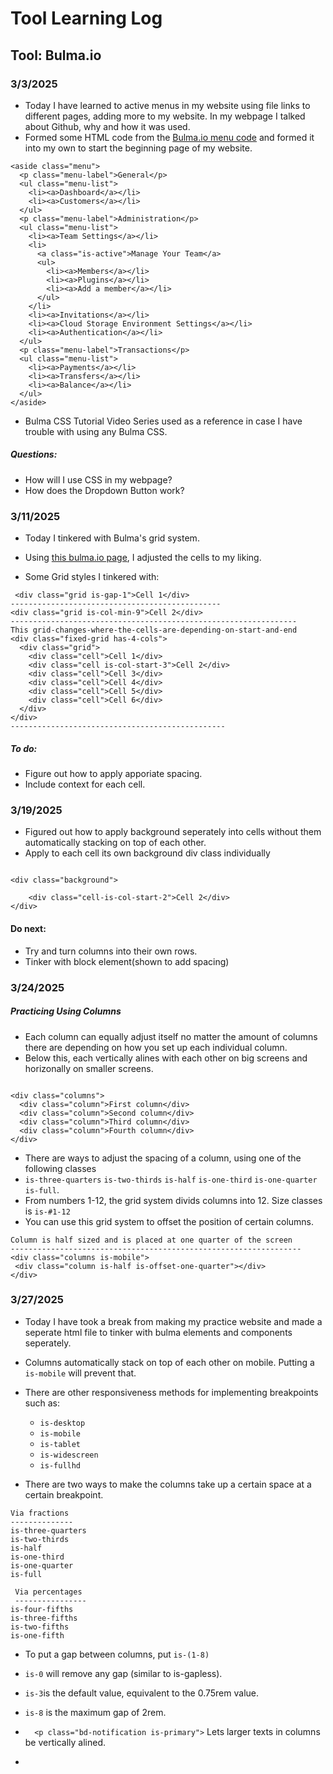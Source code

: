 # Tool Learning Log
## Tool: **Bulma.io**


### 3/3/2025
* Today I have learned to active menus in my website using file links to different pages, adding more to my website. In my webpage I talked about Github, why and how it was used.
* Formed some HTML code from the <a href="https://bulma.io/documentation/components/menu/"> Bulma.io menu code</a> and formed it into my own to start the beginning page of my website.

```
<aside class="menu">
  <p class="menu-label">General</p>
  <ul class="menu-list">
    <li><a>Dashboard</a></li>
    <li><a>Customers</a></li>
  </ul>
  <p class="menu-label">Administration</p>
  <ul class="menu-list">
    <li><a>Team Settings</a></li>
    <li>
      <a class="is-active">Manage Your Team</a>
      <ul>
        <li><a>Members</a></li>
        <li><a>Plugins</a></li>
        <li><a>Add a member</a></li>
      </ul>
    </li>
    <li><a>Invitations</a></li>
    <li><a>Cloud Storage Environment Settings</a></li>
    <li><a>Authentication</a></li>
  </ul>
  <p class="menu-label">Transactions</p>
  <ul class="menu-list">
    <li><a>Payments</a></li>
    <li><a>Transfers</a></li>
    <li><a>Balance</a></li>
  </ul>
</aside>
```
* Bulma CSS Tutorial Video Series used as a reference in case I have trouble with using any Bulma CSS.
##### Questions:
* How will I use CSS in my webpage?
* How does the Dropdown Button work?

### 3/11/2025

* Today I tinkered with Bulma's grid system.
* Using <a href="https://bulma.io/documentation/grid/playground/">this bulma.io page</a>, I adjusted the cells to my liking.

* Some Grid styles I tinkered with: 

```
 <div class="grid is-gap-1">Cell 1</div>
-----------------------------------------------
<div class="grid is-col-min-9">Cell 2</div>
----------------------------------------------------------------
This grid-changes-where-the-cells-are-depending-on-start-and-end
<div class="fixed-grid has-4-cols">
  <div class="grid">
    <div class="cell">Cell 1</div>
    <div class="cell is-col-start-3">Cell 2</div>
    <div class="cell">Cell 3</div>
    <div class="cell">Cell 4</div>
    <div class="cell">Cell 5</div>
    <div class="cell">Cell 6</div>
  </div>
</div>
------------------------------------------------
```


##### To do:

* Figure out how to apply apporiate spacing.
* Include context for each cell.
  

### 3/19/2025

* Figured out how to apply background seperately into cells without them automatically stacking on top of each other.
* Apply to each cell its own background div class individually


```
   
<div class="background">
  
    <div class="cell-is-col-start-2">Cell 2</div>
</div>

```
#### Do next: 
* Try and turn columns into their own rows.
* Tinker with block element(shown to add spacing) 


### 3/24/2025

##### Practicing Using Columns

* Each column can equally adjust itself no matter the amount of columns there are depending on how you set up each individual column.
* Below this, each vertically alines with each other on big screens and horizonally on smaller screens. 

```

<div class="columns">
  <div class="column">First column</div>
  <div class="column">Second column</div>
  <div class="column">Third column</div>
  <div class="column">Fourth column</div>
</div>

```

* There are ways to adjust the spacing of a column, using one of the following classes
* `is-three-quarters` `is-two-thirds` `is-half` `is-one-third` `is-one-quarter` `is-full`.
* From numbers 1-12, the grid system divids columns into 12. Size classes is `is-#1-12`
* You can use this grid system to offset the position of certain columns.

 ```
Column is half sized and is placed at one quarter of the screen
-----------------------------------------------------------------
<div class="columns is-mobile">
  <div class="column is-half is-offset-one-quarter"></div>
</div>
```

### 3/27/2025

* Today I have took a break from making my practice website and made a seperate html file to tinker with bulma elements and components seperately.
* Columns automatically stack on top of each other on mobile. Putting a `is-mobile` will prevent that.
* There are other responsiveness methods for implementing breakpoints such as:


  - `is-desktop`
  - `is-mobile`
  - `is-tablet`
  - `is-widescreen`
  - `is-fullhd`


* There are two ways to make the columns take up a certain space at a certain breakpoint.

 
 ```
Via fractions
--------------
is-three-quarters
is-two-thirds
is-half
is-one-third
is-one-quarter
is-full
```
 
```
 Via percentages
 ----------------
is-four-fifths
is-three-fifths
is-two-fifths
is-one-fifth
```



* To put a gap between columns, put `is-(1-8)`
* `is-0` will remove any gap (similar to is-gapless).
* `is-3`is the default value, equivalent to the 0.75rem value.
* `is-8` is the maximum gap of 2rem.

* `  <p class="bd-notification is-primary">` Lets larger texts in columns be vertically alined.
* 
  
